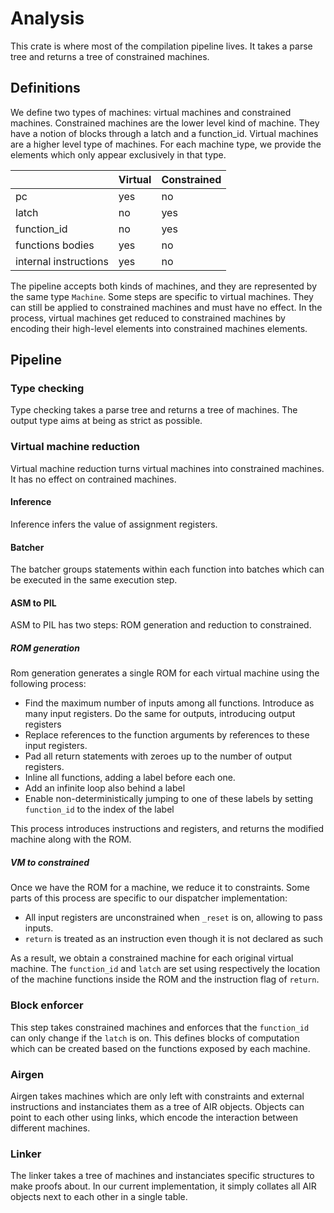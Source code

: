 # Analysis

This crate is where most of the compilation pipeline lives. It takes a parse tree and returns a tree of constrained machines.

## Definitions

We define two types of machines: virtual machines and constrained machines. Constrained machines are the lower level kind of machine. They have a notion of blocks through a latch and a function_id. Virtual machines are a higher level type of machines. For each machine type, we provide the elements which only appear exclusively in that type.

|                         | Virtual | Constrained |
|-------------------------|---------|-------------|
| pc                      | yes     | no          |
| latch                   | no      | yes         |
| function_id             | no      | yes         |
| functions bodies        | yes     | no          |
| internal instructions   | yes     | no          |

The pipeline accepts both kinds of machines, and they are represented by the same type `Machine`. Some steps are specific to virtual machines. They can still be applied to constrained machines and must have no effect. In the process, virtual machines get reduced to constrained machines by encoding their high-level elements into constrained machines elements.

## Pipeline

### Type checking

Type checking takes a parse tree and returns a tree of machines. The output type aims at being as strict as possible.

### Virtual machine reduction

Virtual machine reduction turns virtual machines into constrained machines. It has no effect on contrained machines.

#### Inference

Inference infers the value of assignment registers.

#### Batcher

The batcher groups statements within each function into batches which can be executed in the same execution step.

#### ASM to PIL

ASM to PIL has two steps: ROM generation and reduction to constrained.

##### ROM generation

Rom generation generates a single ROM for each virtual machine using the following process:
- Find the maximum number of inputs among all functions. Introduce as many input registers. Do the same for outputs, introducing output registers
- Replace references to the function arguments by references to these input registers.
- Pad all return statements with zeroes up to the number of output registers.
- Inline all functions, adding a label before each one.
- Add an infinite loop also behind a label
- Enable non-deterministically jumping to one of these labels by setting `function_id` to the index of the label

This process introduces instructions and registers, and returns the modified machine along with the ROM.

##### VM to constrained

Once we have the ROM for a machine, we reduce it to constraints. Some parts of this process are specific to our dispatcher implementation:
- All input registers are unconstrained when `_reset` is on, allowing to pass inputs.
- `return` is treated as an instruction even though it is not declared as such

As a result, we obtain a constrained machine for each original virtual machine. The `function_id` and `latch` are set using respectively the location of the machine functions inside the ROM and the instruction flag of `return`.

### Block enforcer

This step takes constrained machines and enforces that the `function_id` can only change if the `latch` is on. This defines blocks of computation which can be created based on the functions exposed by each machine.

### Airgen

Airgen takes machines which are only left with constraints and external instructions and instanciates them as a tree of AIR objects. Objects can point to each other using links, which encode the interaction between different machines.

### Linker

The linker takes a tree of machines and instanciates specific structures to make proofs about. In our current implementation, it simply collates all AIR objects next to each other in a single table.

